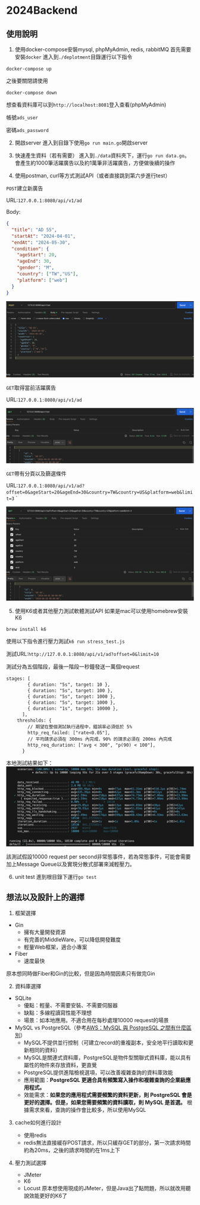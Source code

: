 # 2024Backend
## 使用說明
1. 使用docker-compose安裝mysql, phpMyAdmin, redis, rabbitMQ
首先需要安裝`docker`
進入到`./deplotment`目錄運行以下指令
```
docker-compose up
```
之後要關閉請使用
```
docker-compose down
```
想查看資料庫可以到`http://localhost:8081`登入查看(phpMyAdmin)

帳號`ads_user`

密碼`ads_password`

2. 開啟server
進入到目錄下使用`go run main.go`開啟server

3. 快速產生資料（若有需要）
進入到`./data`資料夾下，運行`go run data.go`。</br>
會產生約1000筆活躍廣告以及約1萬筆非活躍廣告，方便做後續的操作

4. 使用postman, curl等方式測試API（或者直接跳到第六步進行test）

`POST`建立新廣告

URL:`127.0.0.1:8080/api/v1/ad`

Body:
```json
{
  "title": "AD 55",
  "startAt": "2024-04-01",
  "endAt": "2024-05-30",
  "condition": {
    "ageStart": 20,
    "ageEnd": 30,
    "gender": "M",
    "country": ["TW","US"],
    "platform": ["web"]
  }
}
```
<img src="./image/POST.png"/>


`GET`取得當前活躍廣告

URL:`127.0.0.1:8080/api/v1/ad`

<img src="./image/GET-1.png"/>


`GET`帶有分頁以及篩選條件

URL:`127.0.0.1:8080/api/v1/ad?offset=0&ageStart=20&ageEnd=30&country=TW&country=US&platform=web&limit=3`
`

<img src="./image/GET-2.png"/>


5. 使用K6或者其他壓力測試軟體測試API
如果是mac可以使用homebrew安裝K6
```
brew install k6
```

使用以下指令進行壓力測試`k6 run stress_test.js`

測試URL:`http://127.0.0.1:8080/api/v1/ad?offset=0&limit=10`

測試分為五個階段，最後一階段一秒鐘發送一萬個request

```
stages: [
        { duration: "5s", target: 10 },
        { duration: "5s", target: 100 },
        { duration: "5s", target: 1000 },
        { duration: "5s", target: 1000 },
        { duration: "1s", target: 10000 },
      ],
    thresholds: {
        // 期望在整個測試執行過程中，錯誤率必須低於 5%
        http_req_failed: ["rate<0.05"],
        // 平均請求必須在 300ms 內完成，90% 的請求必須在 200ms 內完成
        http_req_duration: ["avg < 300", "p(90) < 100"],
      }
```

本地測試結果如下：
<img src="./image/stress_test.png" />

該測試假設10000 request per second非常態事件，若為常態事件，可能會需要加上Message Queue以及實現分散式部署來減輕壓力。


6. unit test
進到根目錄下運行`go test`


## 想法以及設計上的選擇

1. 框架選擇
- Gin
    - 擁有大量開發資源
    - 有完善的MiddleWare，可以降低開發難度
    - 輕量Web框架，適合小專案
- Fiber
    - 速度最快

原本想同時做Fiber和Gin的比較，但是因為時間因素只有做完Gin


2. 資料庫選擇
- SQLite
    - 優點：輕量、不需要安裝、不需要伺服器
    - 缺點：多線程讀寫性能不理想
    - 場景：如本地應用。不適合用在每秒處理10000 request的場景
- MySQL vs PostgreSQL（參考[AWS：MySQL 與 PostgreSQL 之間有什麼區別](https://aws.amazon.com/tw/compare/the-difference-between-mysql-vs-postgresql/)）
    - MySQL不提供並行控制（可建立record的重複副本，安全地平行讀取和更新相同的資料）
    - MySQL是關連式資料庫，PostgreSQL是物件型關聯式資料庫，能以具有屬性的物件來存放資料，更直覺
    - PostgreSQL提供進階檢視選項，可以改善複雜查詢的資料庫效能
    - 應用範圍：**PostgreSQL 更適合具有頻繁寫入操作和複雜查詢的企業級應用程式。**
    - 效能需求：**如果您的應用程式需要頻繁的資料更新，則 PostgreSQL 會是更好的選擇。但是，如果您需要頻繁的資料讀取，則 MySQL 是首選。**
根據需求來看，查詢的操作會比較多，所以使用MySQL

3. cache如何進行設計
    - 使用redis
    - redis無法直接緩存POST請求，所以只緩存GET的部分，第一次請求時間約為20ms，之後的請求時間約在1ms上下

4. 壓力測試選擇
    - JMeter
    - K6
    - Locust
原本想使用現成的JMeter，但是Java出了點問題，所以就改用聽說效能更好的K6了

